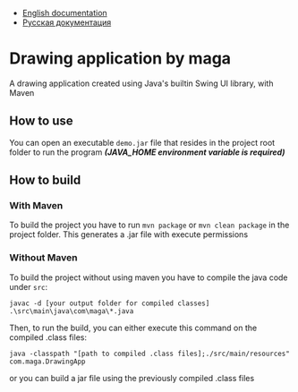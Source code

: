 - [English documentation](README.en.md)
- [Русская документация](README.ru.md)

# Drawing application by maga

A drawing application created using Java's builtin Swing UI library, with Maven


## How to use
You can open an executable ```demo.jar``` file that resides in the project root folder to run the program
***(JAVA_HOME environment variable is required)***


## How to build

### With Maven
To build the project you have to run
```mvn package``` or ```mvn clean package``` in the project folder.
This generates a .jar file with execute permissions

### Without Maven
To build the project without using maven you have to compile the java code under `src`: <br>

```
javac -d [your output folder for compiled classes] .\src\main\java\com\maga\*.java
```

Then, to run the build, you can either execute this command on the compiled .class files: <br>
```
java -classpath "[path to compiled .class files];./src/main/resources" com.maga.DrawingApp
```

or you can build a jar file using the previously compiled .class files
